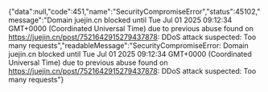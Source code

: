 {"data":null,"code":451,"name":"SecurityCompromiseError","status":45102,"message":"Domain juejin.cn blocked until Tue Jul 01 2025 09:12:34 GMT+0000 (Coordinated Universal Time) due to previous abuse found on https://juejin.cn/post/7521642915279437878: DDoS attack suspected: Too many requests","readableMessage":"SecurityCompromiseError: Domain juejin.cn blocked until Tue Jul 01 2025 09:12:34 GMT+0000 (Coordinated Universal Time) due to previous abuse found on https://juejin.cn/post/7521642915279437878: DDoS attack suspected: Too many requests"}